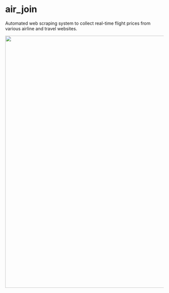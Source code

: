 # air_join
Automated web scraping system to collect real-time flight prices from various airline and travel websites.
<p align="center">
  <img src="https://raw.githubusercontent.com/javicarela/air_join/main/plots/Paris_to_new_york.jpeg.jpeg" width="800">
</p>
